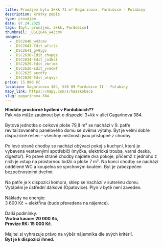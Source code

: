 ```yaml
---
title: Pronájem bytu 3+kk 71 m² Gagarinova, Pardubice - Polabiny
description: kratky popis
type: pronájem
date: 07.24.2025
tags: [byt, pronájem, 3+kk, Pardubice]
thumbnail: _DSC2646_w43cmv
images:
  - _DSC2646_w43cmv
  - _DSC2643-Edit_wfirl4
  - _DSC2641_gv9ygv
  - _DSC2638-Edit_chwpgz
  - _DSC2634-Edit_jo3bst
  - _DSC2629-Edit_zbrlmk
  - _DSC2626-Edit_yvacwf
  - _DSC2625_aecdfy
  - _DSC2620-Edit_wtqvys
price: 15.000 Kč
location: Gagarinova 384, 530 09 Pardubice II - Polabiny
mapy_link: https://mapy.com/s/hasakobeca
slug: gagarinova-384
---
```


**Hledáte prostorné bydlení v Pardubicích??**  
Pak vás může zaujmout byt o dispozici 3+kk v ulici Gagarinova 384.  
‌  
Bytová jednotka o celkové ploše 79,8 m² se nachází v 9. patře revitalizovaného panelového domu se dvěma výtahy. Byt je velmi dobře dispozičně řešen – všechny místnosti jsou přístupné z chodby.  
‌  
Po levé straně chodby se nachází obývací pokoj s kuchyní, která je vybavena vestavnými spotřebiči (myčka, elektrická trouba, varná deska, digestoř). Po pravé straně chodby najdete dva pokoje, přičemž z jednoho z nich je vstup na prostornou lodžii o ploše 7 m². Na konci chodby se nachází oddělené WC a koupelna se sprchovým koutem. Byt je zabezpečen bezpečnostními dveřmi.  
‌  
Na patře je k dispozici komora, sklep se nachází v suterénu domu.  
Vytápění je ústřední dálkové (Opatovice). Plyn v bytě není zaveden.  
‌  
Náklady na energie:  
3 600 Kč + elektřina (bude převedena na nájemce).  
‌  
Další podmínky:  
**Vratná kauce: 20 000 Kč,  
Provize RK: 15 000 Kč**.  
‌  
Majitel si vyhrazuje právo na výběr nájemníka dle svých kritérií.  
**Byt je k dispozici ihned.**
